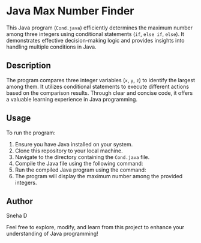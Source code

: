 # Java Max Number Finder

This Java program (`Cond.java`) efficiently determines the maximum number among three integers using conditional statements (`if`, `else if`, `else`). 
It demonstrates effective decision-making logic and provides insights into handling multiple conditions in Java.

## Description

The program compares three integer variables (`x`, `y`, `z`) to identify the largest among them. 
It utilizes conditional statements to execute different actions based on the comparison results. Through clear and concise code, it offers a valuable learning experience in Java programming.

## Usage

To run the program:

1. Ensure you have Java installed on your system.
2. Clone this repository to your local machine.
3. Navigate to the directory containing the `Cond.java` file.
4. Compile the Java file using the following command:
5. Run the compiled Java program using the command:
6. The program will display the maximum number among the provided integers.

## Author

Sneha D

Feel free to explore, modify, and learn from this project to enhance your understanding of Java programming!


